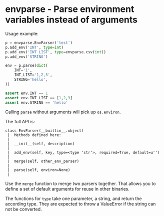 envparse - Parse environment variables instead of arguments
===========================================================

Usage example:

```python
p = envparse.EnvParser('test')
p.add_env('INT', type=int)
p.add_env('INT_LIST', type=envparse.csv(int))
p.add_env('STRING')

env = p.parse(dict(
    INT='1',
    INT_LIST='1,2,3',
    STRING='hello',
))

assert env.INT == 1
assert env.INT_LIST == [1,2,3]
assert env.STRING == 'hello'
```

Calling `parse` without arguments will pick up `os.environ`.

The full API is:

```
class EnvParser(__builtin__.object)
 |  Methods defined here:
 |
 |  __init__(self, description)
 |
 |  add_env(self, key, type=<type 'str'>, required=True, default=u'')
 |
 |  merge(self, other_env_parser)
 |
 |  parse(self, environ=None)
 |
```

Use the `merge` function to merge two parsers together. That allows
you to define a set of default arguments for reuse in other binaries.

The functions for `type` take one parameter, a string, and return the
according type. They are expected to throw a ValueError if the string
can not be converted.
